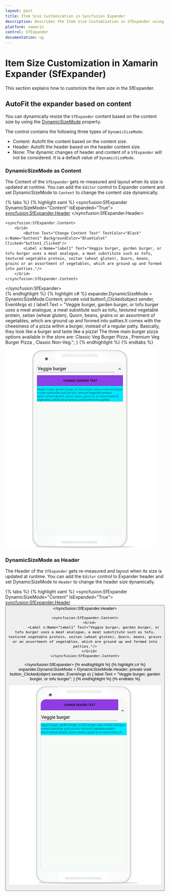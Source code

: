 ```yaml
---
layout: post
title: Item Size Customization in Syncfusion Expander
description: Describes the Item Size Customization in SfExpander using ItemSize property and DynamicSizeMode property.
platform: xamarin
control: SfExpander
documentation: ug
---
```


# Item Size Customization in Xamarin Expander (SfExpander)

This section explains how to customize the item size in the SfExpander.

## AutoFit the expander based on content

You can dynamically resize the `SfExpander` content based on the content size by using the [DynamicSizeMode](https://help.syncfusion.com/cr/cref_files/xamarin/Syncfusion.Expander.XForms~Syncfusion.XForms.Expander.DynamicSizeMode.html) property.

The control contains the following three types of `DynamicSizeMode`:

 * Content: Autofit the content based on the content size.
 * Header: Autofit the header based on the header content size.
 * None: The dynamic changes of header and content of a `SfExpander` will not be considered. It is a default value of `DynamicSizeMode`.
 
### DynamicSizeMode as Content
 
The Content of the `SfExpander` gets re-measured and layout when its size is updated at runtime. You can add the `Editor` control to Expander content and set DynamicSizeMode to `Content` to change the content size dynamically.

{% tabs %}
{% highlight xaml %}
<syncfusion:SfExpander DynamicSizeMode="Content" IsExpanded="True">
    <syncfusion:SfExpander.Header>
        <Grid>
            <Label Text="Veggie burger" x:Name="label" FontSize="Large"/>
        </Grid>
    </syncfusion:SfExpander.Header>

    <syncfusion:SfExpander.Content>
        <Grid>
		    <Button Text="Change Content Text" TextColor="Black" x:Name="button1" BackgroundColor="BlueViolet" Clicked="button1_Clicked"/>
            <Label x:Name="label1" Text="Veggie burger, garden burger, or tofu burger uses a meat analogue, a meat substitute such as tofu, textured vegetable protein, seitan (wheat gluten), Quorn, beans, grains or an assortment of vegetables, which are ground up and formed into patties."/>
        </Grid>
    </syncfusion:SfExpander.Content>
</syncfusion:SfExpander>      
{% endhighlight %}
{% highlight c# %}
expander.DynamicSizeMode = DynamicSizeMode.Content;
private void button1_Clicked(object sender, EventArgs e)
{
   label1.Text = "Veggie burger, garden burger, or tofu burger uses a meat analogue, a meat substitute such as tofu, textured vegetable protein, seitan (wheat gluten), Quorn, beans, grains or an assortment of vegetables, which are ground up and formed into patties.It comes with the cheesiness of a pizza within a burger, instead of a regular patty. Basically, they look like a burger and taste like a pizza! The three main burger pizza options available in the store are: Classic Veg Burger Pizza , Premium Veg Burger Pizza , Classic Non-Veg.";
}
{% endhighlight %}
{% endtabs %}

![Xamarin Forms Expander DynamicSizeMode as Content](expander_images/Dynamic_size_content.gif)

### DynamicSizeMode as Header

The Header of the `SfExpander` gets re-measured and layout when its size is updated at runtime. You can add the `Editor` control to Expander header and set DynamicSizeMode to `Header` to change the header size dynamically.

{% tabs %}
{% highlight xaml %}
<syncfusion:SfExpander DynamicSizeMode="Content" IsExpanded="True">
    <syncfusion:SfExpander.Header>
        <Grid>
		    <Button Text="Change Header Text" TextColor="Black" x:Name="button" BackgroundColor="BlueViolet" Clicked="button_Clicked"/>
            <Label Text="Veggie burger" x:Name="label" FontSize="Large"/>
        </Grid>
    </syncfusion:SfExpander.Header>

    <syncfusion:SfExpander.Content>
        <Grid>
            <Label x:Name="label1" Text="Veggie burger, garden burger, or tofu burger uses a meat analogue, a meat substitute such as tofu, textured vegetable protein, seitan (wheat gluten), Quorn, beans, grains or an assortment of vegetables, which are ground up and formed into patties."/>
        </Grid>
    </syncfusion:SfExpander.Content>
</syncfusion:SfExpander> 
{% endhighlight %}
{% highlight c# %}
expander.DynamicSizeMode = DynamicSizeMode.Header;
private void button_Clicked(object sender, EventArgs e)
{
   label.Text = "Veggie burger, garden burger, or tofu burger";
}
{% endhighlight %}
{% endtabs %}	

![Xamarin Forms Expander DynamicSizeMode as Header](expander_images/Dynamic_size_Header.gif)
